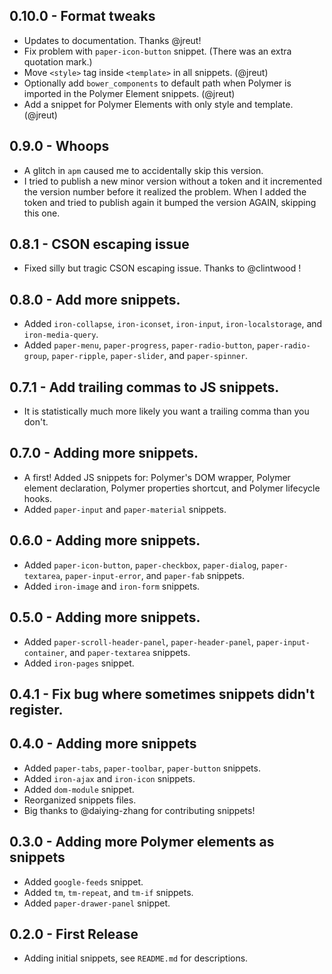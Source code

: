 ## 0.10.0 - Format tweaks
* Updates to documentation. Thanks @jreut!
* Fix problem with `paper-icon-button` snippet. (There was an extra quotation mark.)
* Move `<style>` tag inside `<template>` in all snippets. (@jreut)
* Optionally add `bower_components` to default path when Polymer is imported in the Polymer Element snippets. (@jreut)
* Add a snippet for Polymer Elements with only style and template. (@jreut)

## 0.9.0 - Whoops
* A glitch in `apm` caused me to accidentally skip this version.
* I tried to publish a new minor version without a token and it incremented the version number before it realized the problem. When I added the token and tried to publish again it bumped the version AGAIN, skipping this one.

## 0.8.1 - CSON escaping issue
* Fixed silly but tragic CSON escaping issue. Thanks to @clintwood !

## 0.8.0 - Add more snippets.
* Added `iron-collapse`, `iron-iconset`, `iron-input`, `iron-localstorage`, and `iron-media-query`.
* Added `paper-menu`, `paper-progress`, `paper-radio-button`, `paper-radio-group`, `paper-ripple`, `paper-slider`, and `paper-spinner`.

## 0.7.1 - Add trailing commas to JS snippets.
* It is statistically much more likely you want a trailing comma than you don't.

## 0.7.0 - Adding more snippets.
* A first! Added JS snippets for: Polymer's DOM wrapper, Polymer element declaration, Polymer properties shortcut, and Polymer lifecycle hooks.
* Added `paper-input` and `paper-material` snippets.

## 0.6.0 - Adding more snippets.
* Added `paper-icon-button`, `paper-checkbox`, `paper-dialog`, `paper-textarea`, `paper-input-error`, and `paper-fab` snippets.
* Added `iron-image` and `iron-form` snippets.

## 0.5.0 - Adding more snippets.
* Added `paper-scroll-header-panel`, `paper-header-panel`, `paper-input-container`, and `paper-textarea` snippets.
* Added `iron-pages` snippet.

## 0.4.1 - Fix bug where sometimes snippets didn't register.

## 0.4.0 - Adding more snippets
* Added `paper-tabs`, `paper-toolbar`, `paper-button` snippets.
* Added `iron-ajax` and `iron-icon` snippets.
* Added `dom-module` snippet.
* Reorganized snippets files.
* Big thanks to @daiying-zhang for contributing snippets!

## 0.3.0 - Adding more Polymer elements as snippets
* Added `google-feeds` snippet.
* Added `tm`, `tm-repeat`, and `tm-if` snippets.
* Added `paper-drawer-panel` snippet.

## 0.2.0 - First Release
* Adding initial snippets, see `README.md` for descriptions.
